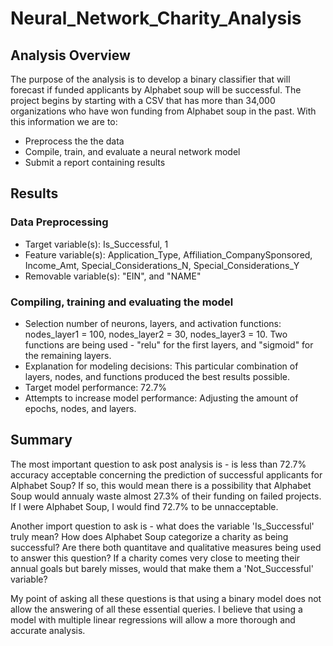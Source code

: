 # Neural_Network_Charity_Analysis

## Analysis Overview
The purpose of the analysis is to develop a binary classifier that will forecast if funded applicants by Alphabet soup will be successful. The project begins by starting with a CSV that has more than 34,000 organizations who have won funding from Alphabet soup in the past. With this information we are to:
- Preprocess the the data
- Compile, train, and evaluate a neural network model
- Submit a report containing results

## Results

### Data Preprocessing
- Target variable(s): Is_Successful, 1
- Feature variable(s): Application_Type, Affiliation_CompanySponsored, Income_Amt, Special_Considerations_N, Special_Considerations_Y
- Removable variable(s): "EIN", and "NAME"


### Compiling, training and evaluating the model
- Selection number of neurons, layers, and activation functions: nodes_layer1 = 100, nodes_layer2 = 30, nodes_layer3 = 10. Two functions are being used - "relu" for the first layers, and "sigmoid" for the remaining layers.
- Explanation for modeling decisions: This particular combination of layers, nodes, and functions produced the best results possible.
- Target model performance: 72.7%
- Attempts to increase model performance: Adjusting the amount of epochs, nodes, and layers. 

## Summary
The most important question to ask post analysis is - is less than 72.7% accuracy acceptable concerning the prediction of successful applicants for Alphabet Soup? If so, this would mean there is a possibility that Alphabet Soup would annualy waste almost 27.3% of their funding on failed projects. If I were Alphabet Soup, I would find 72.7% to be unnacceptable. 

Another import question to ask is - what does the variable 'Is_Successful' truly mean? How does Alphabet Soup categorize a charity as being successful? Are there both quantitave and qualitative measures being used to answer this question? If a charity comes very close to meeting their annual goals but barely misses, would that make them a 'Not_Successful' variable?

My point of asking all these questions is that using a binary model does not allow the answering of all these essential queries. I believe that using a model with multiple linear regressions will allow a more thorough and accurate analysis.



